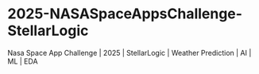 # 2025-NASASpaceAppsChallenge-StellarLogic
Nasa Space App Challenge | 2025 | StellarLogic | Weather Prediction | AI | ML | EDA
